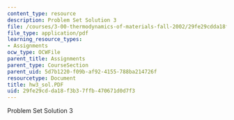 ```yaml
---
content_type: resource
description: Problem Set Solution 3
file: /courses/3-00-thermodynamics-of-materials-fall-2002/29fe29cdda18f3b37ffb470671d0d7f3_hw3_sol.PDF
file_type: application/pdf
learning_resource_types:
- Assignments
ocw_type: OCWFile
parent_title: Assignments
parent_type: CourseSection
parent_uid: 5d7b1220-f09b-af92-4155-788ba214726f
resourcetype: Document
title: hw3_sol.PDF
uid: 29fe29cd-da18-f3b3-7ffb-470671d0d7f3
---
```

Problem Set Solution 3


